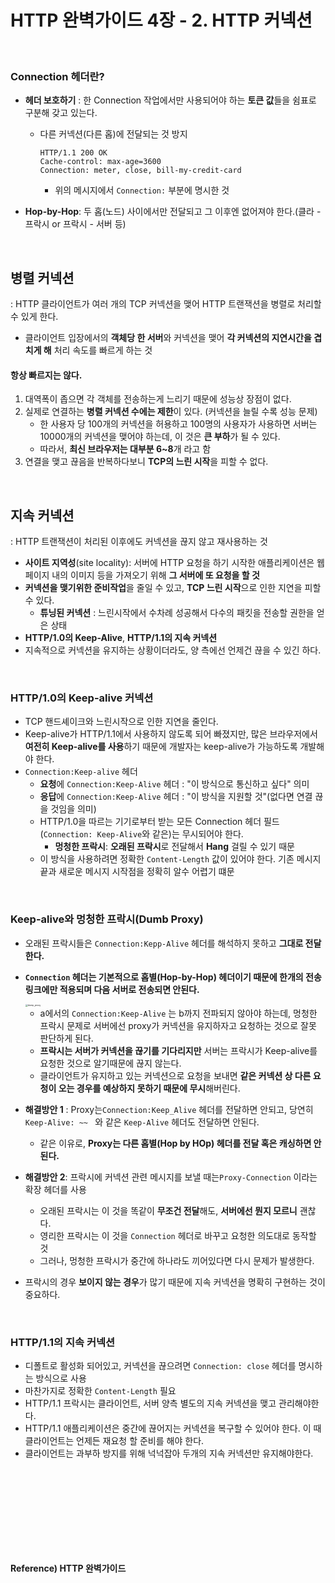 # HTTP 완벽가이드 4장 - 2. HTTP 커넥션

<br>

### Connection 헤더란?

* **헤더 보호하기** : 한 Connection 작업에서만 사용되어야 하는 **토큰 값**들을 쉼표로 구분해 갖고 있는다.

  * 다른 커넥션(다른 홉)에 전달되는 것 방지

    ```http
    HTTP/1.1 200 OK
    Cache-control: max-age=3600
    Connection: meter, close, bill-my-credit-card
    ```

    * 위의 메시지에서 `Connection:` 부분에 명시한 것
  
* **Hop-by-Hop**: 두 홉(노드) 사이에서만 전달되고 그 이후엔 없어져야 한다.(클라 - 프락시 or 프락시 - 서버 등)

<br>

## 병렬 커넥션

: HTTP 클라이언트가 여러 개의 TCP 커넥션을 맺어 HTTP 트랜잭션을 병렬로 처리할 수 있게 한다.

* 클라이언트 입장에서의 **객체당 한 서버**와 커넥션을 맺어 **각 커넥션의 지연시간을 겹치게 해** 처리 속도를 빠르게 하는 것

#### 항상 빠르지는 않다.

1. 대역폭이 좁으면 각 객체를 전송하는게 느리기 때문에 성능상 장점이 없다.
2. 실제로 연결하는 **병렬 커넥션 수에는 제한**이 있다. (커넥션을 늘릴 수록 성능 문제) 
   * 한 사용자 당 100개의 커넥션을 허용하고 100명의 사용자가 사용하면 서버는 10000개의 커넥션을 맺어야 하는데, 이 것은 **큰 부하**가 될 수 있다.
   * 따라서, **최신 브라우저는 대부분 6~8**개 라고 함
3. 연결을 맺고 끊음을 반복하다보니 **TCP의 느린 시작**을 피할 수 없다.

<br>

## 지속 커넥션

: HTTP 트랜잭션이 처리된 이후에도 커넥션을 끊지 않고 재사용하는 것

* **사이트 지역성**(site locality): 서버에 HTTP 요청을 하기 시작한 애플리케이션은 웹 페이지 내의 이미지 등을 가져오기 위해 **그 서버에 또 요청을 할 것**
* **커넥션을 맺기위한 준비작업**을 줄일 수 있고, **TCP 느린 시작**으로 인한 지연을 피할 수 있다.
  * **튜닝된 커넥션** : 느린시작에서 수차례 성공해서 다수의 패킷을 전송할 권한을 얻은 상태
* **HTTP/1.0의 Keep-Alive**, **HTTP/1.1의 지속 커넥션**
* 지속적으로 커넥션을 유지하는 상황이더라도, 양 측에선 언제건 끊을 수 있긴 하다.

<br>

### HTTP/1.0의 Keep-alive 커넥션

* TCP 핸드셰이크와 느린시작으로 인한 지연을 줄인다.
* Keep-alive가 HTTP/1.1에서 사용하지 않도록 되어 빠졌지만, 많은 브라우저에서 **여전히 Keep-alive를 사용**하기 때문에 개발자는 keep-alive가 가능하도록 개발해야 한다.
* `Connection:Keep-alive` 헤더
  * **요청**에 `Connection:Keep-Alive` 헤더 : "이 방식으로 통신하고 싶다" 의미
  * **응답**에 `Connection:Keep-Alive` 헤더 : "이 방식을 지원할 것"(없다면 연결 끊을 것임을 의미)
  * HTTP/1.0을 따르는 기기로부터 받는 모든 Connection 헤더 필드(`Connection: Keep-Alive`와 같은)는 무시되어야 한다.
    * **멍청한 프락시**: **오래된 프락시**로 전달해서 **Hang** 걸릴 수 있기 때문
  * 이 방식을 사용하려면 정확한 `Content-Length` 값이 있어야 한다. 기존 메시지 끝과 새로운 메시지 시작점을 정확히 알수 어렵기 떄문

<br>

### Keep-alive와 멍청한 프락시(Dumb Proxy)

* 오래된 프락시들은 `Connection:Kepp-Alive` 헤더를 해석하지 못하고 **그대로 전달한다.**

* **`Connection` 헤더는 기본적으로 홉별(Hop-by-Hop) 헤더이기 때문에 한개의 전송 링크에만 적용되며 다음 서버로 전송되면 안된다.**

  <img src="./images/dump_proxy.png" alt="dump_proxy" style="zoom: 25%;" /> 

  * a에서의 `Connection:Keep-Alive` 는 b까지 전파되지 않아야 하는데, 멍청한 프락시 문제로 서버에선 proxy가 커넥션을 유지하자고 요청하는 것으로 잘못 판단하게 된다.
  * **프락시는 서버가 커넥션을 끊기를 기다리지만** 서버는 프락시가 Keep-alive를 요청한 것으로 알기때문에 끊지 않는다.
  * 클라이언트가 유지하고 있는 커넥션으로 요청을 보내면 **같은 커넥션 상 다른 요청이 오는 경우를 예상하지 못하기 때문에 무시**해버린다.

* **해결방안 1** : Proxy는`Connection:Keep_Alive` 헤더를 전달하면 안되고, 당연히 `Keep-Alive: ~~ ` 와 같은 `Keep-Alive` 헤더도 전달하면 안된다.

  * 같은 이유로, **Proxy는 다른 홉별(Hop by HOp) 헤더를 전달 혹은 캐싱하면 안된다.**

* **해결방안 2**: 프락시에 커넥션 관련 메시지를 보낼 때는`Proxy-Connection` 이라는 확장 헤더를 사용

  * 오래된 프락시는 이 것을 똑같이 **무조건 전달**해도, **서버에선 뭔지 모르니** 괜찮다.
  * 영리한 프락시는 이 것을 `Connection` 헤더로 바꾸고 요청한 의도대로 동작할 것
  * 그러나, 멍청한 프락시가 중간에 하나라도 끼어있다면 다시 문제가 발생한다.

* 프락시의 경우 **보이지 않는 경우**가 많기 때문에 지속 커넥션을 명확히 구현하는 것이 중요하다.

<br>

### HTTP/1.1의 지속 커넥션

* 디폴트로 활성화 되어있고, 커넥션을 끊으려면 `Connection: close` 헤더를 명시하는 방식으로 사용
* 마찬가지로 정확한 `Content-Length` 필요
* HTTP/1.1 프락시는 클라이언트, 서버 양측 별도의 지속 커넥션을 맺고 관리해야한다.
* HTTP/1.1 애플리케이션은 중간에 끊어지는 커넥션을 복구할 수 있어야 한다. 이 때 클라이언트는 언제든 재요청 할 준비를 해야 한다.
* 클라이언트는 과부하 방지를 위해 넉넉잡아 두개의 지속 커넥션만 유지해야한다.

<br><br>

<br><br>



<br><br>

#### Reference) HTTP 완벽가이드
